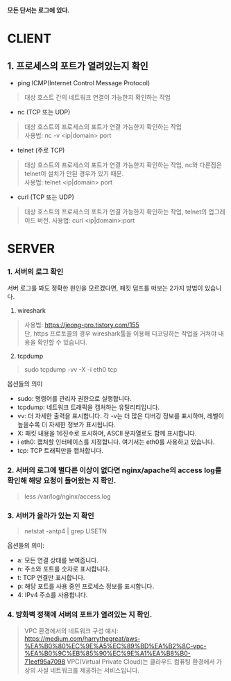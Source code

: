 **모든 단서는 로그에 있다.**

# CLIENT
  
## 1. 프로세스의 포트가 열려있는지 확인
- ping  ICMP(Internet Control Message Protocol)
> 대상 호스트 간의 네트워크 연결이 가능한지 확인하는 작업

- nc (TCP 또는 UDP) 
> 대상 호스트의 프로세스의 포트가 연결 가능한지 확인하는 작업   
사용법: nc -v <ip|domain> port

- telnet (주로 TCP)   
> 대상 호스트의 프로세스의 포트가 연결 가능한지 확인하는 작업, nc와 다른점은 telnet이 설치가 안된 경우가 있기 때문.   
사용법: telnet <ip|domain> port

- curl (TCP 또는 UDP)   
> 대상 호스트의 프로세스의 포트가 연결 가능한지 확인하는 작업, telnet의 업그레이드 버전.
사용법: curl <ip|domain>:port

# SERVER  
  
### 1. 서버의 로그 확인

서버 로그를 봐도 정확한 원인을 모르겠다면, 패킷 덤프를 떠보는 2가지 방법이 있습니다. 
1. wireshark
> 사용법: https://jeong-pro.tistory.com/155   
> 단, https 프로토콜의 경우 wireshark툴을 이용해 디코딩하는 작업을 거쳐야 내용을 확인할 수 있습니다.

2. tcpdump
> sudo tcpdump -vv -X -i eth0 tcp

옵션들의 의미 
- sudo: 명령어를 관리자 권한으로 실행합니다.
- tcpdump: 네트워크 트래픽을 캡처하는 유틸리티입니다.
- vv: 더 자세한 출력을 표시합니다. 각 -v는 더 많은 디버깅 정보를 표시하며, 레벨이 높을수록 더 자세한 정보가 표시됩니다.
- X: 패킷 내용을 16진수로 표시하며, ASCII 문자열로도 함께 표시합니다.
- i eth0: 캡처할 인터페이스를 지정합니다. 여기서는 eth0를 사용하고 있습니다.
- tcp: TCP 트래픽만을 캡처합니다.
 
### 2. 서버의 로그에 별다른 이상이 없다면 nginx/apache의 access log를 확인해 해당 요청이 들어왔는 지 확인. 
> less /var/log/nginx/access.log

### 3. 서버가 올라가 있는 지 확인
> netstat -antp4 | grep LISETN

옵션들의 의미:   
- a: 모든 연결 상태를 보여줍니다.
- n: 주소와 포트를 숫자로 표시합니다.
- t: TCP 연결만 표시합니다.
- p: 해당 포트를 사용 중인 프로세스 정보를 표시합니다.
- 4: IPv4 주소를 사용합니다.

### 4. 방화벽 정책에 서버의 포트가 열려있는 지 확인.
> VPC 환경에서의 네트워크 구성 예시: https://medium.com/harrythegreat/aws-%EA%B0%80%EC%9E%A5%EC%89%BD%EA%B2%8C-vpc-%EA%B0%9C%EB%85%90%EC%9E%A1%EA%B8%B0-71eef95a7098
> VPC(Virtual Private Cloud)는 클라우드 컴퓨팅 환경에서 가상의 사설 네트워크를 제공하는 서비스입니다. 
